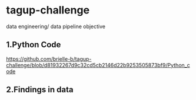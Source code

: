 # tagup-challenge
data engineering/ data pipeline objective
 ## 1.Python Code
 https://github.com/brielle-b/tagup-challenge/blob/d81932267d9c32cd5cb2146d22b9253505873bf9/Python_code
 ## 2.Findings in data
